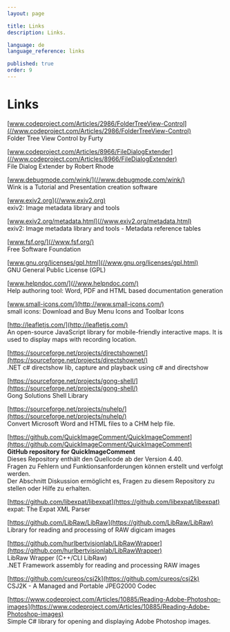 ```yaml
---
layout: page

title: Links
description: Links.

language: de
language_reference: links

published: true
order: 9
---
```


# Links

[www.codeproject.com/Articles/2986/FolderTreeView-Control](//www.codeproject.com/Articles/2986/FolderTreeView-Control)<br>
Folder Tree View Control by Furty

[www.codeproject.com/Articles/8966/FileDialogExtender](//www.codeproject.com/Articles/8966/FileDialogExtender)<br>
File Dialog Extender by Robert Rhode

[www.debugmode.com/wink/](//www.debugmode.com/wink/)<br>
Wink is a Tutorial and Presentation creation software

[www.exiv2.org](//www.exiv2.org)<br>
exiv2: Image metadata library and tools

[www.exiv2.org/metadata.html](//www.exiv2.org/metadata.html)<br>
exiv2: Image metadata library and tools - Metadata reference tables

[www.fsf.org/](//www.fsf.org/)<br>
Free Software Foundation

[www.gnu.org/licenses/gpl.html](//www.gnu.org/licenses/gpl.html)<br>
GNU General Public License (GPL)

[www.helpndoc.com/](//www.helpndoc.com/)<br>
Help authoring tool: Word, PDF and HTML based documentation generation

[www.small-icons.com/](http://www.small-icons.com/)<br>
small icons: Download and Buy Menu Icons and Toolbar Icons

[http://leafletjs.com/](http://leafletjs.com/)<br>
An open-source JavaScript library for mobile-friendly interactive maps. It is used to display maps with recording location.

[https://sourceforge.net/projects/directshownet/](https://sourceforge.net/projects/directshownet/)<br>
.NET c# directshow lib, capture and playback using c# and directshow

[https://sourceforge.net/projects/gong-shell/](https://sourceforge.net/projects/gong-shell/)<br>
Gong Solutions Shell Library

[https://sourceforge.net/projects/nuhelp/](https://sourceforge.net/projects/nuhelp/)<br>
Convert Microsoft Word and HTML files to a CHM help file.

[https://github.com/QuickImageComment/QuickImageComment](https://github.com/QuickImageComment/QuickImageComment)<br>
__GitHub repository for QuickImageComment__<br>
Dieses Repository enthält den Quellcode ab der Version 4.40.<br>
Fragen zu Fehlern und Funktionsanforderungen können erstellt und verfolgt werden.<br>
Der Abschnitt Diskussion ermöglicht es, Fragen zu diesem Repository zu stellen oder Hilfe zu erhalten.

[https://github.com/libexpat/libexpat](https://github.com/libexpat/libexpat)<br>
expat: The Expat XML Parser

[https://github.com/LibRaw/LibRaw](https://github.com/LibRaw/LibRaw)<br>
Library for reading and processing of RAW digicam images

[https://github.com/hurlbertvisionlab/LibRawWrapper](https://github.com/hurlbertvisionlab/LibRawWrapper)<br>
LibRaw Wrapper (C++/CLI LibRaw)<br>
.NET Framework assembly for reading and processing RAW images

[https://github.com/cureos/csj2k](https://github.com/cureos/csj2k)<br>
CSJ2K - A Managed and Portable JPEG2000 Codec

[https://www.codeproject.com/Articles/10885/Reading-Adobe-Photoshop-images](https://www.codeproject.com/Articles/10885/Reading-Adobe-Photoshop-images)<br>
Simple C# library for opening and displaying Adobe Photoshop images.
